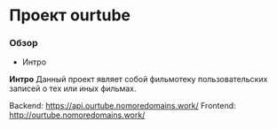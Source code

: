 # Проект ourtube

### Обзор
* Интро

**Интро**
Данный проект являет собой фильмотеку пользовательских записей о тех или иных фильмах.

Backend: https://api.ourtube.nomoredomains.work/
Frontend: http://ourtube.nomoredomains.work/


